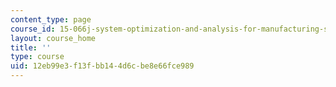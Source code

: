```yaml
---
content_type: page
course_id: 15-066j-system-optimization-and-analysis-for-manufacturing-summer-2003
layout: course_home
title: ''
type: course
uid: 12eb99e3-f13f-bb14-4d6c-be8e66fce989
---
```

